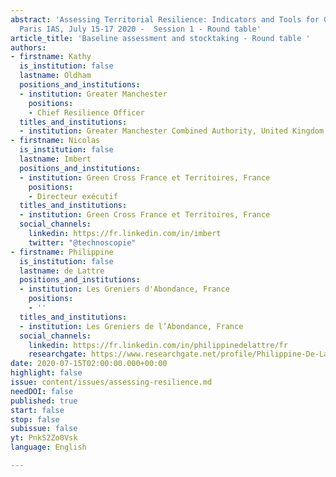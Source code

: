 ```yaml
---
abstract: 'Assessing Territorial Resilience: Indicators and Tools for Governance,
  Paris IAS, July 15-17 2020 -  Session 1 - Round table'
article_title: 'Baseline assessment and stocktaking - Round table '
authors:
- firstname: Kathy
  is_institution: false
  lastname: Oldham
  positions_and_institutions:
  - institution: Greater Manchester
    positions:
    - Chief Resilience Officer
  titles_and_institutions:
  - institution: Greater Manchester Combined Authority, United Kingdom
- firstname: Nicolas
  is_institution: false
  lastname: Imbert
  positions_and_institutions:
  - institution: Green Cross France et Territoires, France
    positions:
    - Directeur exécutif
  titles_and_institutions:
  - institution: Green Cross France et Territoires, France
  social_channels:
    linkedin: https://fr.linkedin.com/in/imbert
    twitter: "@technoscopie"
- firstname: Philippine
  is_institution: false
  lastname: de Lattre
  positions_and_institutions:
  - institution: Les Greniers d'Abondance, France
    positions:
    - ''
  titles_and_institutions:
  - institution: Les Greniers de l’Abondance, France
  social_channels:
    linkedin: https://fr.linkedin.com/in/philippinedelattre/fr
    researchgate: https://www.researchgate.net/profile/Philippine-De-Lattre
date: 2020-07-15T02:00:00.000+00:00
highlight: false
issue: content/issues/assessing-resilience.md
needDOI: false
published: true
start: false
stop: false
subissue: false
yt: PnkS2Zo0Vsk
language: English

---
```

<Youtube yt="PnkS2Zo0Vsk" caption="Diagnostics et états des lieux" start="false" stop="false"></Youtube>